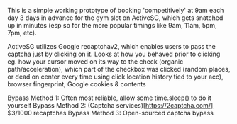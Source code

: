 This is a simple working prototype of booking 'competitively' at 9am each day 3 days in advance for the gym slot on ActiveSG, which gets snatched up in minutes 
(esp so for the more popular timings like 9am, 11am, 5pm, 7pm, etc).

ActiveSG utilizes Google recaptchav2, which enables users to pass the captcha just by clicking on it. Looks at how you behaved prior to clicking eg. 
how your cursor moved on its way to the check (organic path/acceleration), which part of the checkbox was clicked (random places, or dead on center every time using 
click location history tied to your acc), browser fingerprint, Google cookies & contents

Bypass Method 1: Often most reliable, allow some time.sleep() to do it yourself
Bypass Method 2: (Captcha services)[https://2captcha.com/] $3/1000 recaptchas
Bypass Method 3: Open-sourced captcha bypass
